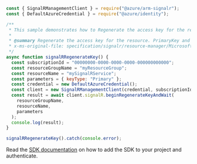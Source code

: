 ```javascript
const { SignalRManagementClient } = require("@azure/arm-signalr");
const { DefaultAzureCredential } = require("@azure/identity");

/**
 * This sample demonstrates how to Regenerate the access key for the resource. PrimaryKey and SecondaryKey cannot be regenerated at the same time.
 *
 * @summary Regenerate the access key for the resource. PrimaryKey and SecondaryKey cannot be regenerated at the same time.
 * x-ms-original-file: specification/signalr/resource-manager/Microsoft.SignalRService/stable/2022-02-01/examples/SignalR_RegenerateKey.json
 */
async function signalRRegenerateKey() {
  const subscriptionId = "00000000-0000-0000-0000-000000000000";
  const resourceGroupName = "myResourceGroup";
  const resourceName = "mySignalRService";
  const parameters = { keyType: "Primary" };
  const credential = new DefaultAzureCredential();
  const client = new SignalRManagementClient(credential, subscriptionId);
  const result = await client.signalR.beginRegenerateKeyAndWait(
    resourceGroupName,
    resourceName,
    parameters
  );
  console.log(result);
}

signalRRegenerateKey().catch(console.error);
```

Read the [SDK documentation](https://github.com/Azure/azure-sdk-for-js/blob/%40azure%2Farm-signalr_5.1.0/sdk/signalr/arm-signalr/README.md) on how to add the SDK to your project and authenticate.
